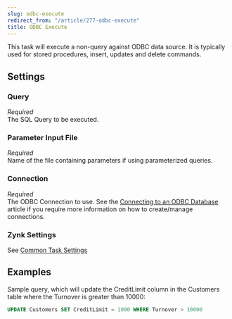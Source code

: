 ```yaml
---
slug: odbc-execute
redirect_from: "/article/277-odbc-execute"
title: ODBC Execute
---
```

This task will execute a non-query against ODBC data source. It is typically used for stored procedures, insert, updates and delete commands.

## Settings
### Query
_Required_  
The SQL Query to be executed.

### Parameter Input File
_Required_  
Name of the file containing parameters if using parameterized queries.

### Connection
_Required_  
The ODBC Connection to use.  See the [Connecting to an ODBC Database](connecting-to-an-odbc-database) article if you require more information on how to create/manage connections.

### Zynk Settings
See [Common Task Settings](common-task-settings)

## Examples
Sample query, which will update the CreditLimit column in the Customers table where the Turnover is greater than 10000:

```sql
UPDATE Customers SET CreditLimit = 1000 WHERE Turnover > 10000
```